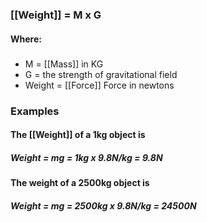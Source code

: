 

### [[Weight]] = M x G

#### Where:
#####
- M = [[Mass]] in KG
- G = the strength of gravitational field
- Weight = [[Force]] Force in newtons 



### Examples

#### The [[Weight]] of a 1kg object is
##### Weight = mg = 1kg x 9.8N/kg = 9.8N

#### The weight of a 2500kg object is
##### Weight = mg = 2500kg x 9.8N/kg = 24500N



